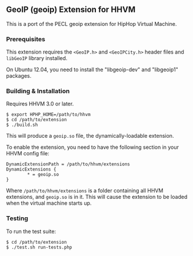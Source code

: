## GeoIP (geoip) Extension for HHVM

This is a port of the PECL geoip extension for HipHop Virtual Machine.

### Prerequisites

This extension requires the `<GeoIP.h>` and `<GeoIPCity.h>` header files and `libGeoIP` library installed.

On Ubuntu 12.04, you need to install the "libgeoip-dev" and "libgeoip1" packages.

### Building & Installation

Requires HHVM 3.0 or later.

~~~
$ export HPHP_HOME=/path/to/hhvm
$ cd /path/to/extension
$ ./build.sh
~~~

This will produce a `geoip.so` file, the dynamically-loadable extension.

To enable the extension, you need to have the following section in your HHVM
config file:

~~~
DynamicExtensionPath = /path/to/hhvm/extensions
DynamicExtensions {
        * = geoip.so
}
~~~

Where `/path/to/hhvm/extensions` is a folder containing all HHVM extensions,
and `geoip.so` is in it. This will cause the extension to be loaded when the
virtual machine starts up.

### Testing

To run the test suite:

~~~
$ cd /path/to/extension
$ ./test.sh run-tests.php
~~~
